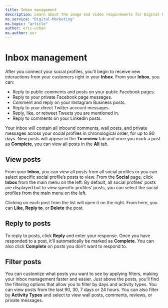 ```yaml
---
title: Inbox management
description: Learn about the image and video requirements for Digital Marketing Center.
ms.service: "Digital-Marketing"
ms.topic: "article"
author: eric-urban
ms.author: eur
---
```


# Inbox management

After you connect your social profiles, you’ll begin to receive new interactions from your customers right in your **Inbox**. From your **Inbox**, you can:

- Reply to public comments and posts on your public Facebook pages.
- Reply to your private Facebook page messages.
- Comment and reply on your Instagram Business posts.
- Reply to your direct Twitter account messages.
- Reply, like, or retweet Tweets you are mentioned in.
- Reply to comments on your LinkedIn posts.

Your inbox will contain all inbound comments, wall posts, and private messages across your social profiles in chronological order, for up to 90 days. New posts will appear in the **To review** tab and once you mark a post as **Complete**, you can view all posts in the **All** tab.

## View posts

From your **Inbox**, you can view all posts from all social profiles or you can select specific social profile’s posts to view. From the **Social** page, click **Inbox** from the main menu on the left. By default, all social profiles’ posts are displayed but to view specific profiles’ posts, you can select the social profiles from the main menu on the left.

Clicking on each post from the list will open it on the right. From here, you can **Like**, **Reply to**, or **Delete** the post.

## Reply to posts

To reply to posts, click **Reply** and enter your response. Once you have responded to a post, it’ll automatically be marked as **Complete**. You can also click **Complete** on posts you don’t want to respond to.

## Filter posts

You can customize what posts you want to see by applying filters, making your inbox management faster and easier. Just above the posts, you’ll find the filtering options that allow you to filter by days and activity types. You can view posts from the last 90, 30, 7 days or 24 hours. You can also filter by **Activity Types** and select to view wall posts, comments, reviews, or private messages.


